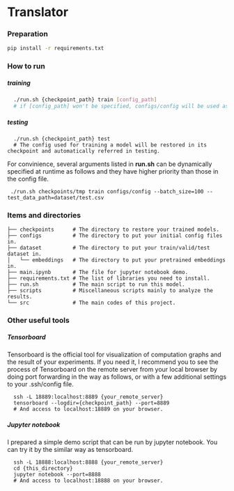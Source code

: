 # Translator
### Preparation
```bash
pip install -r requirements.txt
```


### How to run 
##### training
```bash
  ./run.sh {checkpoint_path} train [config_path]
  # if [config_path] won't be specified, configs/config will be used as default.

```

 ##### testing
```
  ./run.sh {checkpoint_path} test 
  # The config used for training a model will be restored in its checkpoint and automatically referred in testing.
```


For convinience, several arguments listed in **run.sh** can be dynamically specified at runtime as follows and they have higher priority than those in the config file.
```
 ./run.sh checkpoints/tmp train configs/config --batch_size=100 --test_data_path=dataset/test.csv
```

### Items and directories
```
├── checkpoints      # The directory to restore your trained models.
├── configs          # The directory to put your initial config files in.
├── dataset          # The directory to put your train/valid/test dataset in.
│   └── embeddings   # The directory to put your pretrained embeddings in.
├── main.ipynb       # The file for jupyter notebook demo.
├── requirements.txt # The list of libraries you need to install.
├── run.sh           # The main script to run this model.
├── scripts          # Miscellaneous scripts mainly to analyze the results.
└── src              # The main codes of this project.
```

### Other useful tools
##### Tensorboard
Tensorboard is the official tool for visualization of computation graphs and the result of your experiments. If you need it, I recommend you to see the process of Tensorboard on the remote server from your local browser by doing port forwarding in the way as follows, or with a few additional settings to your .ssh/config file.
```
  ssh -L 18889:localhost:8889 {your_remote_server}
  tensorboard --logdir={checkpoint_path} --port=8889
  # And access to localhost:18889 on your browser.
```


##### Jupyter notebook
I prepared a simple demo script that can be run by jupyter notebook.
You can try it by the similar way as tensorboard.
```
  ssh -L 18888:localhost:8888 {your_remote_server}
  cd {this_directory}
  jupyter notebook --port=8888
  # And access to localhost:18888 on your browser.
```
